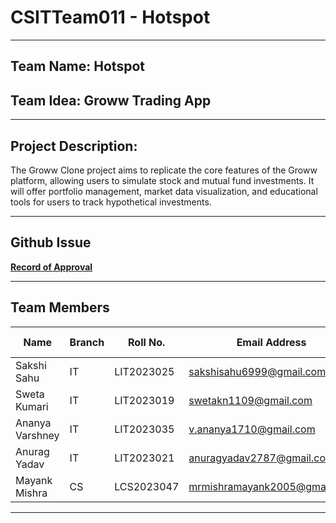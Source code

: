 # CSITTeam011 - Hotspot

---

## **Team Name:** Hotspot  
## **Team Idea:** Groww Trading App

---

## **Project Description:**  
The Groww Clone project aims to replicate the core features of the Groww platform, allowing users to simulate stock and mutual fund investments. It will offer portfolio management, market data visualization, and educational tools for users to track hypothetical investments.

---

## **Github Issue**  
**[Record of Approval](https://github.com/IIITLucknowSWEngg/Assignment/issues/6)**

---

## **Team Members**

| Name            | Branch | Roll No.     | Email Address                                        | Github Username     |
|-----------------|--------|--------------|------------------------------------------------------|---------------------|
| Sakshi Sahu     | IT     | LIT2023025   | [sakshisahu6999@gmail.com](mailto:sakshisahu6999@gmail.com) | sakshisahu27        |
| Sweta Kumari    | IT     | LIT2023019   | [swetakn1109@gmail.com](mailto:swetakn1109@gmail.com)   | swetak0911          |
| Ananya Varshney | IT     | LIT2023035   | [v.ananya1710@gmail.com](mailto:v.ananya1710@gmail.com) | ananyavarshney1     |
| Anurag Yadav    | IT     | LIT2023021   | [anuragyadav2787@gmail.com](mailto:anuragyadav2787@gmail.com) | anurag2787          |
| Mayank Mishra   | CS     | LCS2023047   | [mrmishramayank2005@gmail.com](mailto:mrmishramayank2005@gmail.com) | M-ayank2005         |

---

